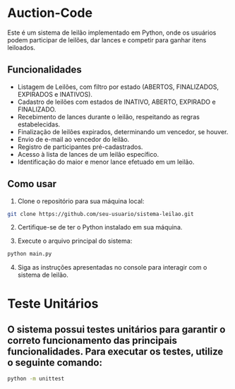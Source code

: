 # Auction-Code

Este é um sistema de leilão implementado em Python, onde os usuários podem participar de leilões, dar lances e competir para ganhar itens leiloados.

## Funcionalidades

- Listagem de Leilões, com filtro por estado (ABERTOS, FINALIZADOS, EXPIRADOS e INATIVOS).
- Cadastro de leilões com estados de INATIVO, ABERTO, EXPIRADO e FINALIZADO.
- Recebimento de lances durante o leilão, respeitando as regras estabelecidas.
- Finalização de leilões expirados, determinando um vencedor, se houver.
- Envio de e-mail ao vencedor do leilão.
- Registro de participantes pré-cadastrados.
- Acesso à lista de lances de um leilão específico.
- Identificação do maior e menor lance efetuado em um leilão.

## Como usar

1. Clone o repositório para sua máquina local:

```bash
git clone https://github.com/seu-usuario/sistema-leilao.git
```

2. Certifique-se de ter o Python instalado em sua máquina.

3. Execute o arquivo principal do sistema:

```bash
python main.py
```
4. Siga as instruções apresentadas no console para interagir com o sistema de leilão.

# Teste Unitários 

## O sistema possui testes unitários para garantir o correto funcionamento das principais funcionalidades. Para executar os testes, utilize o seguinte comando:

```bash
python -m unittest
```
